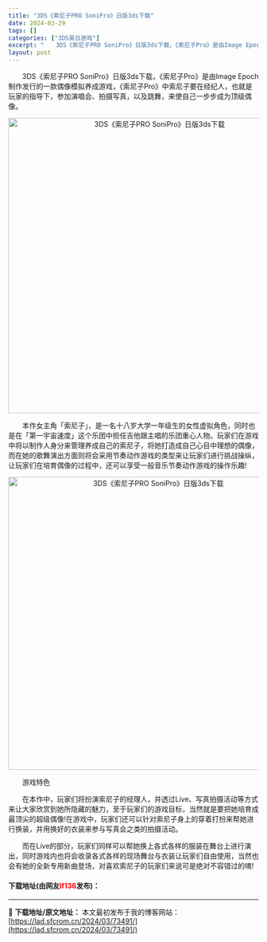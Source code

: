 ```yaml
---
title: "3DS《索尼子PRO SoniPro》日版3ds下载"
date: 2024-03-29
tags: []
categories: ["3DS英日游戏"]
excerpt: "　　3DS《索尼子PRO SoniPro》日版3ds下载，《索尼子Pro》是由Image Epoch制作发行的一款偶像模拟养成游戏，《索尼子Pro》中索尼子要在经纪人，也就是玩家的指导下，参加演唱会、拍摄写真，以及跳舞，来使自己一步步成为顶级偶像。 　　本作女主角「索尼子」，是一名十八岁大学一年级生&hellip;"
layout: post
---
```


 <p>　　3DS《索尼子PRO SoniPro》日版3ds下载，《索尼子Pro》是由Image Epoch制作发行的一款偶像模拟养成游戏，《索尼子Pro》中索尼子要在经纪人，也就是玩家的指导下，参加演唱会、拍摄写真，以及跳舞，来使自己一步步成为顶级偶像。</p> <p align="center"><img align="" border="0" src="https://lad.sfcrom.cn/wp-content/uploads/2024/03/20240329_66062bfe18b35.png" width="593" alt="3DS《索尼子PRO SoniPro》日版3ds下载" /></p> <p>　　本作女主角「索尼子」，是一名十八岁大学一年级生的女性虚拟角色，同时也是在「第一宇宙速度」这个乐团中担任吉他跟主唱的乐团重心人物。玩家们在游戏中将以制作人身分来管理养成自己的索尼子，将她打造成自己心目中理想的偶像，而在她的歌舞演出方面则将会采用节奏动作游戏的类型来让玩家们进行挑战操纵，让玩家们在培育偶像的过程中，还可以享受一般音乐节奏动作游戏的操作乐趣!</p> <p align="center"><img align="" border="0" src="https://lad.sfcrom.cn/wp-content/uploads/2024/03/20240329_66062bff4330f.png" width="588" alt="3DS《索尼子PRO SoniPro》日版3ds下载" /></p> <p>　　游戏特色</p> <p>　　在本作中，玩家们将扮演索尼子的经理人，并透过Live、写真拍摄活动等方式来让大家欣赏到她所隐藏的魅力，至于玩家们的游戏目标，当然就是要把她培育成最顶尖的超级偶像!在游戏中，玩家们还可以针对索尼子身上的穿着打扮来帮她进行换装，并用换好的衣装来参与写真会之类的拍摄活动。</p> <p>　　而在Live的部分，玩家们同样可以帮她换上各式各样的服装在舞台上进行演出，同时游戏内也将会收录各式各样的现场舞台与衣装让玩家们自由使用，当然也会有她的全新专用新曲登场，对喜欢索尼子的玩家们来说可是绝对不容错过的唷!</p> <p><h4>下载地址(由网友<font color="red">lf136</font>发布)：</h4></p> 

---
📖 **下载地址/原文地址：** 本文最初发布于我的博客网站：[https://lad.sfcrom.cn/2024/03/73491/](https://lad.sfcrom.cn/2024/03/73491/)
